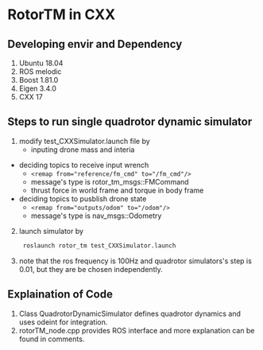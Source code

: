 # RotorTM in CXX

## Developing envir and Dependency
1. Ubuntu 18.04
2. ROS melodic
3. Boost 1.81.0
4. Eigen 3.4.0
5. CXX 17

## Steps to run single quadrotor dynamic simulator
1. modify test_CXXSimulator.launch file by
   - inputing drone mass and interia
      <param name="drone_mass" value="1" />
      <param name="drone_Ixx" value="0.01" />
      <param name="drone_Iyy" value="0.01" />
      <param name="drone_Izz" value="0.02" />
  - deciding topics to receive input wrench 
    - ```<remap from="reference/fm_cmd" to="/fm_cmd"/>```
    - message's type is rotor_tm_msgs::FMCommand
    - thrust force in world frame and torque in body frame
  - deciding topics to pusblish drone state
    - ```<remap from="outputs/odom" to="/odom"/>```
    - message's type is nav_msgs::Odometry
2. launch simulator by
    ```bash
     roslaunch rotor_tm test_CXXSimulator.launch
    ```
3. note that the ros frequency is 100Hz and quadrotor simulators's step is 0.01, but they are be chosen independently.

## Explaination of Code
1. Class QuadrotorDynamicSimulator defines quadrotor dynamics and uses odeint for integration.
2. rotorTM_node.cpp provides ROS interface and more explanation can be found in comments.